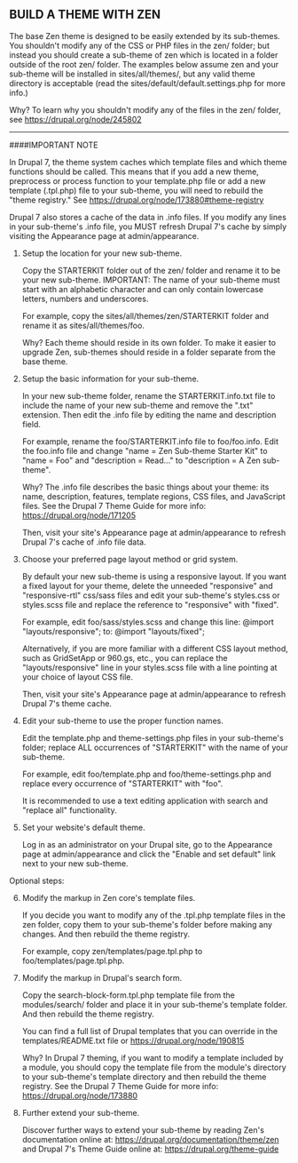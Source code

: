 BUILD A THEME WITH ZEN
----------------------

The base Zen theme is designed to be easily extended by its sub-themes. You
shouldn't modify any of the CSS or PHP files in the zen/ folder; but instead you
should create a sub-theme of zen which is located in a folder outside of the
root zen/ folder. The examples below assume zen and your sub-theme will be
installed in sites/all/themes/, but any valid theme directory is acceptable
(read the sites/default/default.settings.php for more info.)

  Why? To learn why you shouldn't modify any of the files in the zen/ folder,
  see https://drupal.org/node/245802

----

####IMPORTANT NOTE

In Drupal 7, the theme system caches which template files and which theme
functions should be called. This means that if you add a new theme,
preprocess or process function to your template.php file or add a new template
(.tpl.php) file to your sub-theme, you will need to rebuild the "theme
registry." See https://drupal.org/node/173880#theme-registry

Drupal 7 also stores a cache of the data in .info files. If you modify any
lines in your sub-theme's .info file, you MUST refresh Drupal 7's cache by
simply visiting the Appearance page at admin/appearance.



 1. Setup the location for your new sub-theme.

    Copy the STARTERKIT folder out of the zen/ folder and rename it to be your
    new sub-theme. IMPORTANT: The name of your sub-theme must start with an
    alphabetic character and can only contain lowercase letters, numbers and
    underscores.

    For example, copy the sites/all/themes/zen/STARTERKIT folder and rename it
    as sites/all/themes/foo.

      Why? Each theme should reside in its own folder. To make it easier to
      upgrade Zen, sub-themes should reside in a folder separate from the base
      theme.

 2. Setup the basic information for your sub-theme.

    In your new sub-theme folder, rename the STARTERKIT.info.txt file to include
    the name of your new sub-theme and remove the ".txt" extension. Then edit
    the .info file by editing the name and description field.

    For example, rename the foo/STARTERKIT.info file to foo/foo.info. Edit the
    foo.info file and change "name = Zen Sub-theme Starter Kit" to "name = Foo"
    and "description = Read..." to "description = A Zen sub-theme".

      Why? The .info file describes the basic things about your theme: its
      name, description, features, template regions, CSS files, and JavaScript
      files. See the Drupal 7 Theme Guide for more info:
      https://drupal.org/node/171205

    Then, visit your site's Appearance page at admin/appearance to refresh
    Drupal 7's cache of .info file data.

 3. Choose your preferred page layout method or grid system.

    By default your new sub-theme is using a responsive layout. If you want a
    fixed layout for your theme, delete the unneeded "responsive" and
    "responsive-rtl" css/sass files and edit your sub-theme's styles.css
    or styles.scss file and replace the reference to "responsive" with
    "fixed".

    For example, edit foo/sass/styles.scss and change this line:
      @import "layouts/responsive";
    to:
      @import "layouts/fixed";

    Alternatively, if you are more familiar with a different CSS layout method,
    such as GridSetApp or 960.gs, etc., you can replace the
    "layouts/responsive" line in your styles.scss file with a line
    pointing at your choice of layout CSS file.

    Then, visit your site's Appearance page at admin/appearance to refresh
    Drupal 7's theme cache.

 4. Edit your sub-theme to use the proper function names.

    Edit the template.php and theme-settings.php files in your sub-theme's
    folder; replace ALL occurrences of "STARTERKIT" with the name of your
    sub-theme.

    For example, edit foo/template.php and foo/theme-settings.php and replace
    every occurrence of "STARTERKIT" with "foo".

    It is recommended to use a text editing application with search and
    "replace all" functionality.

 5. Set your website's default theme.

    Log in as an administrator on your Drupal site, go to the Appearance page at
    admin/appearance and click the "Enable and set default" link next to your
    new sub-theme.


Optional steps:

 6. Modify the markup in Zen core's template files.

    If you decide you want to modify any of the .tpl.php template files in the
    zen folder, copy them to your sub-theme's folder before making any changes.
    And then rebuild the theme registry.

    For example, copy zen/templates/page.tpl.php to foo/templates/page.tpl.php.

 7. Modify the markup in Drupal's search form.

    Copy the search-block-form.tpl.php template file from the modules/search/
    folder and place it in your sub-theme's template folder. And then rebuild
    the theme registry.

    You can find a full list of Drupal templates that you can override in the
    templates/README.txt file or https://drupal.org/node/190815

      Why? In Drupal 7 theming, if you want to modify a template included by a
      module, you should copy the template file from the module's directory to
      your sub-theme's template directory and then rebuild the theme registry.
      See the Drupal 7 Theme Guide for more info: https://drupal.org/node/173880

 8. Further extend your sub-theme.

    Discover further ways to extend your sub-theme by reading Zen's
    documentation online at:
      https://drupal.org/documentation/theme/zen
    and Drupal 7's Theme Guide online at:
      https://drupal.org/theme-guide
